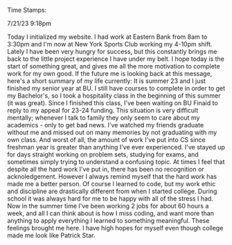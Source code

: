 Time Stamps:

7/21/23 9:18pm

Today I initialized my website. I had work at Eastern Bank from 8am to 3:30pm and I'm now at New York Sports Club working my 4-10pm shift. Lately I have been very hungry for success, but this constantly brings me back to the little project experience I have under my belt. I hope today is the start of something great, and gives me all the more motivation to complete work for my own good. If the future me is looking back at this message, here's a short summary of my life currently:
It is summer 23 and I just finished my senior year at BU. I still have courses to complete in order to get my Bachelor's, so I took a hospitality class in the beginning of this summer (it was great). Since I finished this class, I've been waiting on BU Finaid to reply to my appeal for 23-24 funding. This situation is very difficult mentally; whenever I talk to family they only seem to care about my academics - only to get bad news. I've watched my friends graduate without me and missed out on many memories by not graduating with my own class. And worst of all, the amount of work I've put into CS since freshman year is greater than anything I've ever experienced. I've stayed up for days straight working on problem sets, studying for exams, and sometimes simply trying to understand a confusing topic. At times I feel that despite all the hard work I've put in, there has been no recognition or acknoledgement. However I always remind myself that the hard work has made me a better person. Of course I learned to code, but my work ethic and discipline are drastically different from when I started college. During school it was always hard for me to be happy with all of the stress I had. Now in the summer time I've been working 2 jobs for about 60 hours a week, and all I can think about is how I miss coding, and want more than anything to apply everything I learned to something meaningful. These feelings brought me here. I have high hopes for myself even though college made me look like Patrick Star. 
